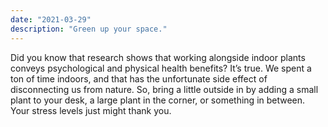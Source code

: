 ```yaml
---
date: "2021-03-29"
description: "Green up your space."
---
```


Did you know that research shows that working alongside indoor plants conveys psychological and physical health benefits? It’s true. We spent a ton of time indoors, and that has the unfortunate side effect of disconnecting us from nature. So, bring a little outside in by adding a small plant to your desk, a large plant in the corner, or something in between. Your stress levels just might thank you. 